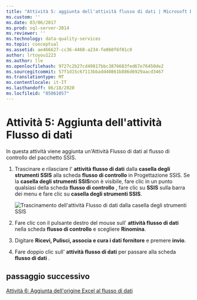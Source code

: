 ```yaml
---
title: "Attività 5: aggiunta dell'attività flusso di dati | Microsoft Docs"
ms.custom: ''
ms.date: 03/06/2017
ms.prod: sql-server-2014
ms.reviewer: ''
ms.technology: data-quality-services
ms.topic: conceptual
ms.assetid: ae466627-cc36-4460-a234-fe060f6f01c0
author: lrtoyou1223
ms.author: lle
ms.openlocfilehash: 9727c2b27cd49817bbc3876603fed67e76450de2
ms.sourcegitcommit: 57f1d15c67113bbadd40861b886d6929aacd3467
ms.translationtype: MT
ms.contentlocale: it-IT
ms.lasthandoff: 06/18/2020
ms.locfileid: "85061057"
---
```

# <a name="task-5-adding-data-flow-task"></a>Attività 5: Aggiunta dell'attività Flusso di dati
  In questa attività viene aggiunta un'Attività Flusso di dati al flusso di controllo del pacchetto SSIS.  
  
1.  Trascinare e rilasciare l' **attività flusso di dati** dalla **casella degli strumenti SSIS** alla scheda **flusso di controllo** in Progettazione SSIS. Se la **casella degli strumenti SSIS**non è visibile, fare clic in un punto qualsiasi della scheda **flusso di controllo** , fare clic su **SSIS** sulla barra dei menu e fare clic su **casella degli strumenti SSIS**.  
  
     ![Trascinamento dell'attività Flusso di dati dalla casella degli strumenti SSIS](../../2014/tutorials/media/et-addingdataflowtask.jpg "Trascinamento dell'attività Flusso di dati dalla casella degli strumenti SSIS")  
  
2.  Fare clic con il pulsante destro del mouse sull' **attività flusso di dati** nella scheda **flusso di controllo** e scegliere **Rinomina**.  
  
3.  Digitare **Ricevi, Pulisci, associa e cura i dati fornitore** e premere **invio**.  
  
4.  Fare doppio clic sull' **attività flusso di dati** per passare alla scheda **flusso di dati** .  
  
## <a name="next-step"></a>passaggio successivo  
 [Attività 6: Aggiunta dell'origine Excel al flusso di dati](task-6-adding-excel-source-to-the-data-flow.md)  
  
  
